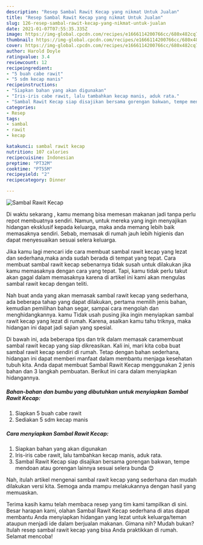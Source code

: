 ```yaml
---
description: "Resep Sambal Rawit Kecap yang nikmat Untuk Jualan"
title: "Resep Sambal Rawit Kecap yang nikmat Untuk Jualan"
slug: 126-resep-sambal-rawit-kecap-yang-nikmat-untuk-jualan
date: 2021-01-07T07:55:35.335Z
image: https://img-global.cpcdn.com/recipes/e1666114200766cc/680x482cq70/sambal-rawit-kecap-foto-resep-utama.jpg
thumbnail: https://img-global.cpcdn.com/recipes/e1666114200766cc/680x482cq70/sambal-rawit-kecap-foto-resep-utama.jpg
cover: https://img-global.cpcdn.com/recipes/e1666114200766cc/680x482cq70/sambal-rawit-kecap-foto-resep-utama.jpg
author: Harold Doyle
ratingvalue: 3.4
reviewcount: 12
recipeingredient:
- "5 buah cabe rawit"
- "5 sdm kecap manis"
recipeinstructions:
- "Siapkan bahan yang akan digunakan"
- "Iris-iris cabe rawit, lalu tambahkan kecap manis, aduk rata."
- "Sambal Rawit Kecap siap disajikan bersama gorengan bakwan, tempe mendoan atau gorengan lainnya sesuai selera bunda 😊"
categories:
- Resep
tags:
- sambal
- rawit
- kecap

katakunci: sambal rawit kecap 
nutrition: 107 calories
recipecuisine: Indonesian
preptime: "PT32M"
cooktime: "PT55M"
recipeyield: "2"
recipecategory: Dinner

---
```



![Sambal Rawit Kecap](https://img-global.cpcdn.com/recipes/e1666114200766cc/680x482cq70/sambal-rawit-kecap-foto-resep-utama.jpg)

Di waktu  sekarang , kamu memang bisa memesan makanan jadi tanpa perlu repot membuatnya sendiri. Namun, untuk mereka yang ingin menyajikan hidangan eksklusif kepada keluarga, maka anda memang lebih baik memasaknya sendiri. Sebab, memasak di rumah jauh lebih higienis dan dapat menyesuaikan sesuai selera keluarga.

Jika kamu lagi mencari ide cara membuat sambal rawit kecap yang lezat dan sederhana,maka anda sudah berada di tempat yang tepat. Cara membuat sambal rawit kecap  sebenarnya tidak susah untuk dilakukan jika kamu memasaknya dengan cara yang tepat. Tapi, kamu tidak perlu takut akan gagal dalam memasaknya 
karena di artikel ini kami akan mengulas sambal rawit kecap dengan teliti.  



Nah buat anda yang akan memasak sambal rawit kecap yang sederhana, ada beberapa tahap yang dapat dilakukan, pertama memilih jenis bahan, kemudian pemilihan bahan segar, sampai cara mengolah dan menghidangkannya. kamu Tidak usah pusing jika ingin menyiapkan sambal rawit kecap yang lezat di rumah. Karena, asalkan kamu  tahu triknya, maka hidangan ini dapat jadi sajian yang spesial.

Di bawah ini, ada beberapa tips dan trik dalam memasak caramembuat sambal rawit kecap yang siap dikreasikan. Kali ini, mari kita coba buat sambal rawit kecap sendiri di rumah. Tetap dengan bahan sederhana, hidangan ini dapat memberi manfaat dalam membantu menjaga kesehatan tubuh kita. Anda dapat membuat Sambal Rawit Kecap menggunakan 2 jenis bahan dan 3 langkah pembuatan. Berikut ini cara dalam menyiapkan hidangannya.

<!--inarticleads1-->

##### Bahan-bahan dan bumbu yang dibutuhkan untuk menyiapkan Sambal Rawit Kecap:

1. Siapkan 5 buah cabe rawit
1. Sediakan 5 sdm kecap manis




<!--inarticleads2-->

##### Cara menyiapkan Sambal Rawit Kecap:

1. Siapkan bahan yang akan digunakan
1. Iris-iris cabe rawit, lalu tambahkan kecap manis, aduk rata.
1. Sambal Rawit Kecap siap disajikan bersama gorengan bakwan, tempe mendoan atau gorengan lainnya sesuai selera bunda 😊




Nah, itulah artikel mengenai  sambal rawit kecap  yang sederhana dan mudah dilakukan versi kita. Semoga anda mampu melakukannya dengan hasil yang memuaskan. 

Terima kasih kamu telah membaca resep yang tim kami tampilkan di sini. Besar harapan kami, olahan  Sambal Rawit Kecap sederhana di atas dapat membantu Anda menyiapkan hidangan yang lezat untuk keluarga/teman ataupun menjadi ide dalam berjualan makanan. Gimana nih? Mudah bukan? Itulah resep sambal rawit kecap yang bisa Anda praktikkan di rumah. Selamat mencoba!

